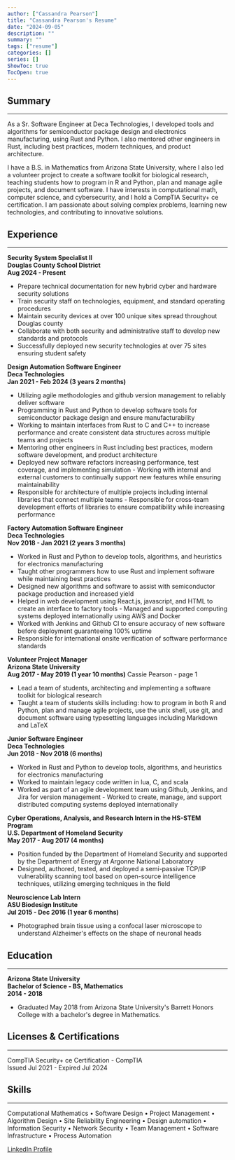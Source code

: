 ```yaml
---
author: ["Cassandra Pearson"]
title: "Cassandra Pearson's Resume"
date: "2024-09-05"
description: ""
summary: ""
tags: ["resume"]
categories: []
series: []
ShowToc: true
TocOpen: true
---
```


## **Summary**

---
As a Sr. Software Engineer at Deca Technologies, I developed tools and algorithms for semiconductor package design and electronics manufacturing, using Rust and Python. I also mentored other engineers in Rust, including best practices, modern techniques, and product architecture.

I have a B.S. in Mathematics from Arizona State University, where I also led a volunteer project to create a software toolkit for biological research, teaching students how to program in R and Python, plan and manage agile projects, and document software. I have interests in computational math, computer science, and cybersecurity, and I hold a CompTIA Security+ ce certification. I am passionate about solving complex problems, learning new technologies, and contributing to innovative solutions.

## **Experience**

---

**Security System Specialist II** \
**Douglas County School District** \
**Aug 2024 - Present**
- Prepare technical documentation for new hybrid cyber and hardware security solutions
- Train security staff on technologies, equipment, and standard operating procedures
- Maintain security devices at over 100 unique sites spread throughout Douglas county
- Collaborate with both security and administrative staff to develop new standards and protocols
- Successfully deployed new security technologies at over 75 sites ensuring student safety

**Design Automation Software Engineer** \
**Deca Technologies** \
**Jan 2021 - Feb 2024 (3 years 2 months)**
- Utilizing agile methodologies and github version management to reliably deliver software
- Programming in Rust and Python to develop software tools for semiconductor package design and ensure manufacturability
- Working to maintain interfaces from Rust to C and C++ to increase performance and create consistent data structures across multiple teams and projects
- Mentoring other engineers in Rust including best practices, modern software development, and product architecture
- Deployed new software refactors increasing performance, test coverage, and implementing simulation - Working with internal and external customers to continually support new features while ensuring maintainability
- Responsible for architecture of multiple projects including internal libraries that connect multiple teams - Responsible for cross-team development efforts of libraries to ensure compatibility while increasing performance

**Factory Automation Software Engineer** \
**Deca Technologies** \
**Nov 2018 - Jan 2021 (2 years 3 months)**
- Worked in Rust and Python to develop tools, algorithms, and heuristics for electronics manufacturing
- Taught other programmers how to use Rust and implement software while maintaining best practices
- Designed new algorithms and software to assist with semiconductor package production and increased yield
- Helped in web development using React.js, javascript, and HTML to create an interface to factory tools - Managed and supported computing systems deployed internationally using AWS and Docker
- Worked with Jenkins and Github CI to ensure accuracy of new software before deployment guaranteeing 100% uptime
- Responsible for international onsite verification of software performance standards

**Volunteer Project Manager** \
**Arizona State University** \
**Aug 2017 - May 2019 (1 year 10 months)**
   Cassie Pearson - page 1
- Lead a team of students, architecting and implementing a software toolkit for biological research
- Taught a team of students skills including: how to program in both R and Python, plan and manage agile projects, use the unix shell, use git, and document software using typesetting languages including Markdown and LaTeX

**Junior Software Engineer** \
**Deca Technologies** \
**Jun 2018 - Nov 2018 (6 months)**
- Worked in Rust and Python to develop tools, algorithms, and heuristics for electronics manufacturing
- Worked to maintain legacy code written in lua, C, and scala
- Worked as part of an agile development team using Github, Jenkins, and Jira for version management - Worked to create, manage, and support distributed computing systems deployed internationally

**Cyber Operations, Analysis, and Research Intern in the HS-STEM Program** \
**U.S. Department of Homeland Security** \
**May 2017 - Aug 2017 (4 months)**
- Position funded by the Department of Homeland Security and supported by the Department of Energy at Argonne National Laboratory
- Designed, authored, tested, and deployed a semi-passive TCP/IP vulnerability scanning tool based on open-source intelligence techniques, utilizing emerging techniques in the field

**Neuroscience Lab Intern** \
**ASU Biodesign Institute** \
**Jul 2015 - Dec 2016 (1 year 6 months)**
- Photographed brain tissue using a confocal laser microscope to understand Alzheimer's effects on the shape of neuronal heads

## **Education**

---

**Arizona State University** \
**Bachelor of Science - BS, Mathematics** \
**2014 - 2018**
- Graduated May 2018 from Arizona State University's Barrett Honors College with a bachelor's degree in Mathematics.

## **Licenses & Certifications**

---

CompTIA Security+ ce Certification - CompTIA \
Issued Jul 2021 - Expired Jul 2024

## **Skills**

---

Computational Mathematics • Software Design • Project Management • Algorithm Design • Site Reliability Engineering • Design automation • Information Security • Network Security • Team Management • Software Infrastructure  • Process Automation

[LinkedIn Profile](linkedin.com/in/cassie-pearson)